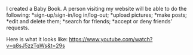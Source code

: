 I created a Baby Book. A person visiting my website will be able to do the following: 
*sign-up/sign-in/log in/log-out;
*upload pictures; 
*make posts; 
*edit and delete them; 
*search for friends; 
*accept or deny friends' requests.

Here is what it looks like: https://www.youtube.com/watch?v=q8sJ5zzTqWs&t=29s
